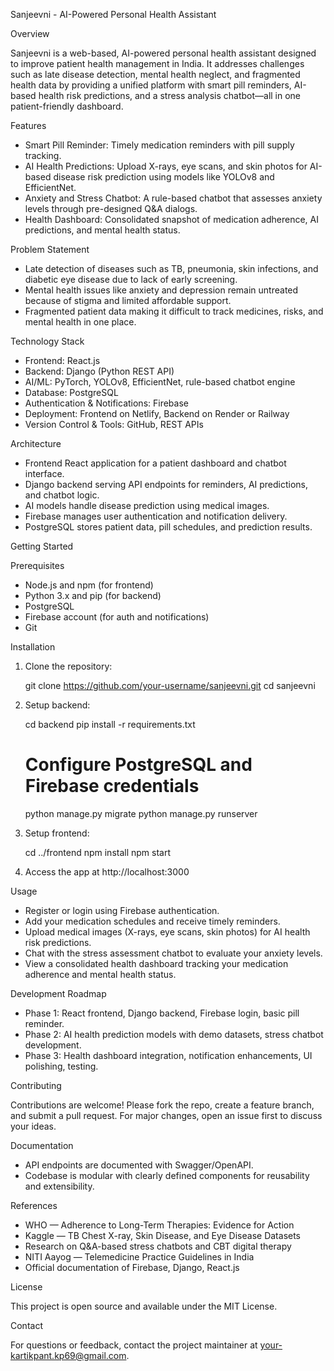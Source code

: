 Sanjeevni - AI-Powered Personal Health Assistant

Overview

Sanjeevni is a web-based, AI-powered personal health assistant designed to improve patient health management in India. It addresses challenges such as late disease detection, mental health neglect, and fragmented health data by providing a unified platform with smart pill reminders, AI-based health risk predictions, and a stress analysis chatbot—all in one patient-friendly dashboard.

Features

- Smart Pill Reminder: Timely medication reminders with pill supply tracking.
- AI Health Predictions: Upload X-rays, eye scans, and skin photos for AI-based disease risk prediction using models like YOLOv8 and EfficientNet.
- Anxiety and Stress Chatbot: A rule-based chatbot that assesses anxiety levels through pre-designed Q&A dialogs.
- Health Dashboard: Consolidated snapshot of medication adherence, AI predictions, and mental health status.

Problem Statement

- Late detection of diseases such as TB, pneumonia, skin infections, and diabetic eye disease due to lack of early screening.
- Mental health issues like anxiety and depression remain untreated because of stigma and limited affordable support.
- Fragmented patient data making it difficult to track medicines, risks, and mental health in one place.

Technology Stack

- Frontend: React.js
- Backend: Django (Python REST API)
- AI/ML: PyTorch, YOLOv8, EfficientNet, rule-based chatbot engine
- Database: PostgreSQL
- Authentication & Notifications: Firebase
- Deployment: Frontend on Netlify, Backend on Render or Railway
- Version Control & Tools: GitHub, REST APIs

Architecture

- Frontend React application for a patient dashboard and chatbot interface.
- Django backend serving API endpoints for reminders, AI predictions, and chatbot logic.
- AI models handle disease prediction using medical images.
- Firebase manages user authentication and notification delivery.
- PostgreSQL stores patient data, pill schedules, and prediction results.

Getting Started

Prerequisites

- Node.js and npm (for frontend)
- Python 3.x and pip (for backend)
- PostgreSQL
- Firebase account (for auth and notifications)
- Git

Installation

1. Clone the repository:

   git clone https://github.com/your-username/sanjeevni.git
   cd sanjeevni

2. Setup backend:

   cd backend
   pip install -r requirements.txt
   # Configure PostgreSQL and Firebase credentials
   python manage.py migrate
   python manage.py runserver

3. Setup frontend:

   cd ../frontend
   npm install
   npm start

4. Access the app at http://localhost:3000

Usage

- Register or login using Firebase authentication.
- Add your medication schedules and receive timely reminders.
- Upload medical images (X-rays, eye scans, skin photos) for AI health risk predictions.
- Chat with the stress assessment chatbot to evaluate your anxiety levels.
- View a consolidated health dashboard tracking your medication adherence and mental health status.

Development Roadmap

- Phase 1: React frontend, Django backend, Firebase login, basic pill reminder.
- Phase 2: AI health prediction models with demo datasets, stress chatbot development.
- Phase 3: Health dashboard integration, notification enhancements, UI polishing, testing.

Contributing

Contributions are welcome! Please fork the repo, create a feature branch, and submit a pull request. For major changes, open an issue first to discuss your ideas.

Documentation

- API endpoints are documented with Swagger/OpenAPI.
- Codebase is modular with clearly defined components for reusability and extensibility.

References

- WHO — Adherence to Long-Term Therapies: Evidence for Action
- Kaggle — TB Chest X-ray, Skin Disease, and Eye Disease Datasets
- Research on Q&A-based stress chatbots and CBT digital therapy
- NITI Aayog — Telemedicine Practice Guidelines in India
- Official documentation of Firebase, Django, React.js

License

This project is open source and available under the MIT License.

Contact

For questions or feedback, contact the project maintainer at your-kartikpant.kp69@gmail.com.

